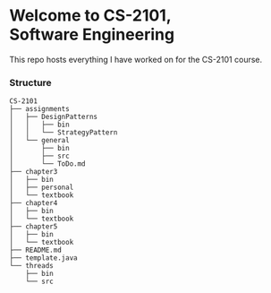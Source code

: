 # Welcome to CS-2101,<br>Software Engineering

This repo hosts everything I have worked on for the CS-2101 course. 

### Structure
```
CS-2101
├── assignments
│   ├── DesignPatterns
│   │   ├── bin
│   │   └── StrategyPattern
│   └── general
│       ├── bin
│       ├── src
│       └── ToDo.md
├── chapter3
│   ├── bin
│   ├── personal
│   └── textbook
├── chapter4
│   ├── bin
│   └── textbook
├── chapter5
│   ├── bin
│   └── textbook
├── README.md
├── template.java
└── threads
    ├── bin
    └── src
```
